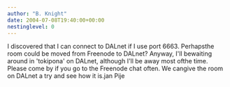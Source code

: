 ```yaml
---
author: "B. Knight"
date: 2004-07-08T19:40:00+00:00
nestinglevel: 0
---
```

I discovered that I can connect to DALnet if I use port 6663. Perhapsthe room could be moved from Freenode to DALnet? Anyway, I'll bewaiting around in 'tokipona' on DALnet, although I'll be away most ofthe time. Please come by if you go to the Freenode chat often. We cangive the room on DALnet a try and see how it is.jan Pije